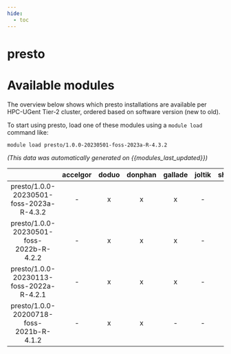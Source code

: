 ```yaml
---
hide:
  - toc
---
```


presto
======

# Available modules


The overview below shows which presto installations are available per HPC-UGent Tier-2 cluster, ordered based on software version (new to old).

To start using presto, load one of these modules using a `module load` command like:

```shell
module load presto/1.0.0-20230501-foss-2023a-R-4.3.2
```

*(This data was automatically generated on {{modules_last_updated}})*  

| |accelgor|doduo|donphan|gallade|joltik|shinx|skitty|
| :---: | :---: | :---: | :---: | :---: | :---: | :---: | :---: |
|presto/1.0.0-20230501-foss-2023a-R-4.3.2|-|x|x|x|-|x|x|
|presto/1.0.0-20230501-foss-2022b-R-4.2.2|-|x|x|x|-|-|-|
|presto/1.0.0-20230113-foss-2022a-R-4.2.1|-|x|x|x|-|-|-|
|presto/1.0.0-20200718-foss-2021b-R-4.1.2|-|x|x|-|-|-|-|

